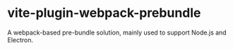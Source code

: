 # vite-plugin-webpack-prebundle
A webpack-based pre-bundle solution, mainly used to support Node.js and Electron.
